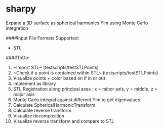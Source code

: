 sharpy
==================

Expand a 3D surface as spherical harmonics Ylm using Monte Carlo integration

####Input File Formats Supported:
- STL

####ToDo:

1. ~Import STL~ (testscripts/testSTLPoints)
2. ~Check if a point is contained within STL~ (testscripts/testSTLPoints)
3. Visualize points + color based on if in or out
4. Implement as library
6. STL Registration along principal axes : x = minor axis, y = middle, z = major axis
7. Monte Carlo integral against different Ylm to get eigenvalues
8. Calculate SphericalHarmonicTransform
9. Calculate reverse transform
10. Visualize decomposition
11. Visualize reverse transform and compare to STL